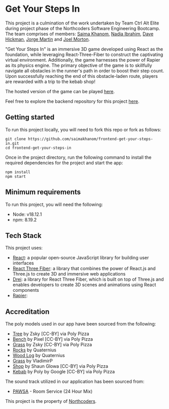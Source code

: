 # Get Your Steps In
This project is a culmination of the work undertaken by Team Ctrl Alt Elite during project phase of the Northcoders Software Engineering Bootcamp. The team comprises of members: [Saima Khanom](https://github.com/saimakhanom), [Nadia Ibrahim](https://github.com/NadiaIb), [Dave Hickman](https://github.com/dave-hickman), [Jorge Martin](https://github.com/jorgemf2604) and [Joel Morton](https://github.com/Joelymodevs).

"Get Your Steps In" is an immersive 3D game developed using React as the foundation, while leveraging React-Three-Fiber to construct the captivating virtual environment. Additionally, the game harnesses the power of Rapier as its physics engine. The primary objective of the game is to skillfully navigate all obstacles in the runner's path in order to boost their step count. Upon successfully reaching the end of this obstacle-laden route, players are rewarded with a trip to the kebab shop!

The hosted version of the game can be played [here](https://getyourstepsin.netlify.app).

Feel free to explore the backend repository for this project [here](https://github.com/saimakhanom/backend-get-your-steps-in.git).

## Getting started

To run this project locally, you will need to fork this repo or fork as follows: 
```
git clone https://github.com/saimakhanom/frontend-get-your-steps-in.git
cd frontend-get-your-steps-in
```

Once in the project directory, run the following command to install the required dependencies for the project and start the app:
```
npm install
npm start
```

## Minimum requirements

To run this project, you will need the following:
- Node: v18.12.1
- npm: 8.19.2

## Tech Stack
This project uses:
- [React](https://react.dev/learn): a popular open-source JavaScript library for building user interfaces
- [React Three Fiber](https://docs.pmnd.rs/react-three-fiber/getting-started/introduction): a library that combines the power of React.js and Three.js to create 3D and immersive web applications
- [Drei](https://github.com/pmndrs/drei): a library for React Three Fiber, which is built on top of Three.js and enables developers to create 3D scenes and animations using React components
- [Rapier](https://rapier.rs/docs/): 

## Accreditation
The poly models used in our app  have been sourced from the following:
- [Tree](https://poly.pizza/m/uxSb2WTPU4) by Zsky [CC-BY] via Poly Pizza
- [Bench](https://poly.pizza/m/mW2az70DsU) by Pixel [CC-BY] via Poly Pizza
- [Grass](https://poly.pizza/m/pjKtj3NYIs) by Zsky [CC-BY] via Poly Pizza
- [Rocks](https://poly.pizza/m/OQvi8PIZ40) by Quaternius
- [Wood Log](https://poly.pizza/m/L4E32Wee6C) by Quaternius
- [Grass](https://opengameart.org/users/vladimirp) by VladimirP
- [Shop](https://poly.pizza/m/5qD-9AvW0eh) by Shaun Glowa [CC-BY] via Poly Pizza
- [Kebab](https://poly.pizza/m/47UYz6vLa_V) by Poly by Google [CC-BY] via Poly Pizza

The sound track utilized in our application has been sourced from:
- [PAWSA](https://www.youtube.com/watch?v=tQsKQZ3Nt6Q) - Room Service (24 Hour Mix)

This project is the property of [Northcoders](https://northcoders.com/our-courses/skills-bootcamp-in-coding?utm_term=northcoders&utm_campaign=Brand&utm_source=adwords&utm_medium=ppc&hsa_acc=5738903014&hsa_net=adwords&hsa_cam=14960254281&hsa_ad=553476276203&hsa_kw=northcoders&hsa_grp=135291806144&hsa_mt=e&hsa_ver=3&hsa_src=g&hsa_tgt=kwd-379636631169&gclid=CjwKCAjwv8qkBhAnEiwAkY-ahvvexIeMfa5rWe0Vt1QJGN3Na7CcRJYFvAUrY0oB8I_gzdFru77dhxoCU-UQAvD_BwE).